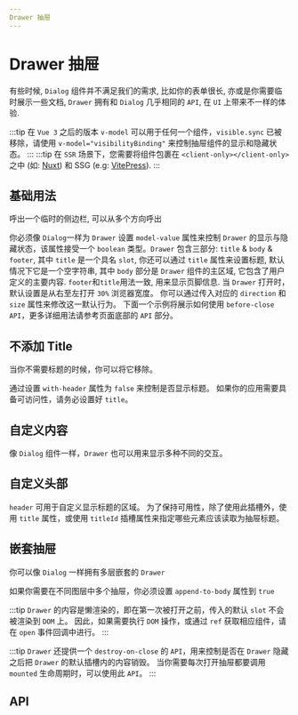 ```yaml
---
Drawer 抽屉
---
```


# Drawer 抽屉

有些时候, `Dialog` 组件并不满足我们的需求, 比如你的表单很长, 亦或是你需要临时展示一些文档, `Drawer` 拥有和 `Dialog` 几乎相同的 `API`, 在 `UI` 上带来不一样的体验.

:::tip
在 `Vue 3` 之后的版本 `v-model` 可以用于任何一个组件，`visible.sync` 已被移除，请使用 `v-model="visibilityBinding"` 来控制抽屉组件的显示和隐藏状态。
:::
:::tip
在 `SSR` 场景下，您需要将组件包裹在 `<client-only></client-only>` 之中 (如: [Nuxt](https://nuxtjs.org/)) 和 SSG (e.g: [VitePress](https://vitepress.vuejs.org/)).
:::

## 基础用法

呼出一个临时的侧边栏, 可以从多个方向呼出

你必须像 `Dialog`一样为 `Drawer` 设置 `model-value` 属性来控制 `Drawer` 的显示与隐藏状态，该属性接受一个 `boolean` 类型。`Drawer` 包含三部分: `title` & `body` & `footer`, 其中 `title` 是一个具名 `slot`, 你还可以通过 `title` 属性来设置标题, 默认情况下它是一个空字符串, 其中 `body` 部分是 `Drawer` 组件的主区域, 它包含了用户定义的主要内容. `footer`和`title`用法一致, 用来显示页脚信息. 当 `Drawer` 打开时，默认设置是从右至左打开 `30%` 浏览器宽度。 你可以通过传入对应的 `direction` 和 `size` 属性来修改这一默认行为。 下面一个示例将展示如何使用 `before-close API`，更多详细用法请参考页面底部的 `API` 部分。

<demo-preview2 path="./def.vue" />

## 不添加 Title

当你不需要标题的时候，你可以将它移除。

通过设置 `with-header` 属性为 `false` 来控制是否显示标题。 如果你的应用需要具备可访问性，请务必设置好 `title`。

<demo-preview2 path="./withoutTitleDrawer.vue" />

## 自定义内容

像 `Dialog` 组件一样，`Drawer` 也可以用来显示多种不同的交互。

<demo-preview2 path="./customContentDrawer.vue" />

## 自定义头部

`header` 可用于自定义显示标题的区域。 为了保持可用性，除了使用此插槽外，使用 `title` 属性，或使用 `titleId` 插槽属性来指定哪些元素应该读取为抽屉标题。

<demo-preview2 path="./customHeaderDrawer.vue" />

## 嵌套抽屉

你可以像 `Dialog` 一样拥有多层嵌套的 `Drawer`

如果你需要在不同图层中多个抽屉，你必须设置 `append-to-body` 属性到 `true`

<demo-preview2 path="./nestedDrawer.vue" />

:::tip
`Drawer` 的内容是懒渲染的，即在第一次被打开之前，传入的默认 `slot` 不会被渲染到 `DOM` 上。 因此，如果需要执行 `DOM` 操作，或通过 `ref` 获取相应组件，请在 `open` 事件回调中进行。
:::

:::tip
`Drawer` 还提供一个 `destroy-on-close` 的 `API`，用来控制是否在 `Drawer` 隐藏之后把 `Drawer` 的默认插槽内的内容销毁。 当你需要每次打开抽屉都要调用 `mounted` 生命周期时，可以使用此 `API`。
:::

## API

<API src="./drawer.json" lang="zh"></API>
